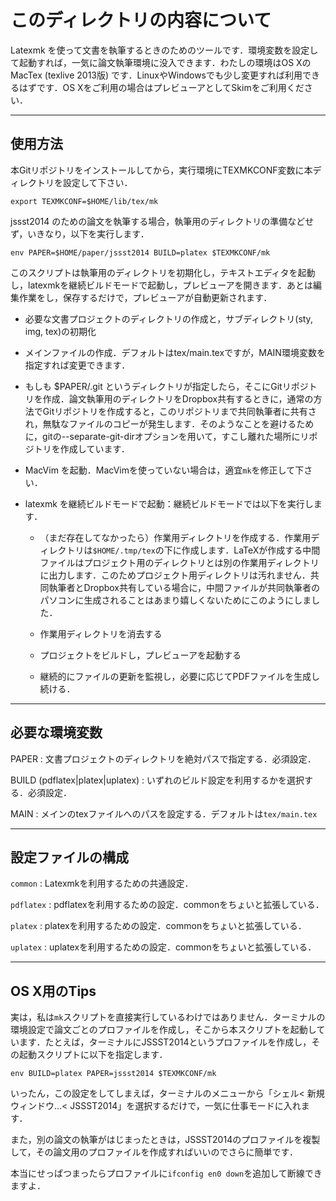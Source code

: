 # このディレクトリの内容について

Latexmk を使って文書を執筆するときのためのツールです．環境変数を設定して起動すれば，一気に論文執筆環境に没入できます．わたしの環境はOS XのMacTex (texlive 2013版) です．LinuxやWindowsでも少し変更すれば利用できるはずです．OS Xをご利用の場合はプレビューアとしてSkimをご利用ください．

-----
## 使用方法

本Gitリポジトリをインストールしてから，実行環境にTEXMKCONF変数に本ディレクトリを設定して下さい．

    export TEXMKCONF=$HOME/lib/tex/mk

jssst2014 のための論文を執筆する場合，執筆用のディレクトリの準備などせず，いきなり，以下を実行します．

    env PAPER=$HOME/paper/jssst2014 BUILD=platex $TEXMKCONF/mk

このスクリプトは執筆用のディレクトリを初期化し，テキストエディタを起動し，latexmkを継続ビルドモードで起動し，プレビューアを開きます．あとは編集作業をし，保存するだけで，プレビューアが自動更新されます．

- 必要な文書プロジェクトのディレクトリの作成と，サブディレクトリ(sty, img, tex)の初期化

- メインファイルの作成．デフォルトはtex/main.texですが，MAIN環境変数を指定すれば変更できます．

- もしも $PAPER/.git というディレクトリが指定したら，そこにGitリポジトリを作成．論文執筆用のディレクトリをDropbox共有するときに，通常の方法でGitリポジトリを作成すると，このリポジトリまで共同執筆者に共有され，無駄なファイルのコピーが発生します．そのようなことを避けるために，gitの--separate-git-dirオプションを用いて，すこし離れた場所にリポジトリを作成しています．

- MacVim を起動．MacVimを使っていない場合は，適宜`mk`を修正して下さい．

- latexmk を継続ビルドモードで起動：継続ビルドモードでは以下を実行します．

    - （まだ存在してなかったら）作業用ディレクトリを作成する．作業用ディレクトリは`$HOME/.tmp/tex`の下に作成します．LaTeXが作成する中間ファイルはプロジェクト用のディレクトリとは別の作業用ディレクトリに出力します．このためプロジェクト用ディレクトリは汚れません．共同執筆者とDropbox共有している場合に，中間ファイルが共同執筆者のパソコンに生成されることはあまり嬉しくないためにこのようにしました．

    - 作業用ディレクトリを消去する

    - プロジェクトをビルドし，プレビューアを起動する

    - 継続的にファイルの更新を監視し，必要に応じてPDFファイルを生成し続ける．

-----
## 必要な環境変数

PAPER
:   文書プロジェクトのディレクトリを絶対パスで指定する．必須設定．

BUILD (pdflatex|platex|uplatex)
:   いずれのビルド設定を利用するかを選択する．必須設定．

MAIN
:   メインのtexファイルへのパスを設定する．デフォルトは`tex/main.tex`

-----
## 設定ファイルの構成

`common`
:   Latexmkを利用するための共通設定．

`pdflatex`
:   pdflatexを利用するための設定．commonをちょいと拡張している．

`platex`
:   platexを利用するための設定．commonをちょいと拡張している．

`uplatex`
:   uplatexを利用するための設定．commonをちょいと拡張している．


-----
## OS X用のTips

実は，私は`mk`スクリプトを直接実行しているわけではありません．ターミナルの環境設定で論文ごとのプロファイルを作成し，そこから本スクリプトを起動しています．たとえば，ターミナルにJSSST2014というプロファイルを作成し，その起動スクリプトに以下を指定します．

    env BUILD=platex PAPER=jssst2014 $TEXMKCONF/mk

いったん，この設定をしてしまえば，ターミナルのメニューから「シェル&lt; 新規ウィンドウ...&lt; JSSST2014」を選択するだけで，一気に仕事モードに入れます．

また，別の論文の執筆がはじまったときは，JSSST2014のプロファイルを複製して，その論文用のプロファイルを作成すればいいのでさらに簡単です．

本当にせっぱつまったらプロファイルに`ifconfig en0 down`を追加して断線できますよ．
